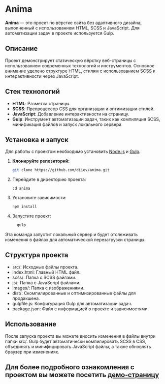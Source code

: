 # Anima

**Anima** — это проект по вёрстке сайта без адаптивного дизайна, выполненный с использованием HTML, SCSS и JavaScript. Для автоматизации задач в проекте используется Gulp.

## Описание

Проект демонстрирует статическую вёрстку веб-страницы с использованием современных технологий и инструментов. Основное внимание уделено структуре HTML, стилям с использованием SCSS и интерактивности через JavaScript.

## Стек технологий

- **HTML**: Разметка страницы.
- **SCSS**: Препроцессор CSS для организации и оптимизации стилей.
- **JavaScript**: Добавление интерактивности на страницу.
- **Gulp**: Инструмент автоматизации задач, таких как компиляция SCSS, минификация файлов и запуск локального сервера.

## Установка и запуск

Для работы с проектом необходимо установить [Node.js](https://nodejs.org/) и [Gulp](https://gulpjs.com/).

1. **Клонируйте репозиторий:**

   ```bash
   git clone https://github.com/diiev/anima.git
2. Перейдите в директорию проекта:
   ``` basg
   cd anima
3. Установите зависимости:
   ```bash
   npm install
4. Запустите проект:
   ```bash
     gulp
Эта команда запустит локальный сервер и будет отслеживать изменения в файлах для автоматической перезагрузки страницы.

## Структура проекта 
- src/: Исходные файлы проекта.
- index.html: Главный HTML файл.
- scss/: Папка с SCSS файлами.
- js/: Папка с JavaScript файлами.
- images/: Папка с изображениями.
- dist/: Скомпилированные и оптимизированные файлы для продакшена.
- gulpfile.js: Конфигурация Gulp для автоматизации задач.
- package.json: Файл с информацией о проекте и зависимостями.

## Использование 

После запуска проекта вы можете вносить изменения в файлы внутри папки src/. Gulp будет автоматически компилировать SCSS в CSS, объединять и минифицировать JavaScript файлы, а также обновлять браузер при изменениях. 

## Для более подробного ознакомления с проектом вы можете посетить [демо-страницу](https://diiev.github.io/anima/dist/index.html)
